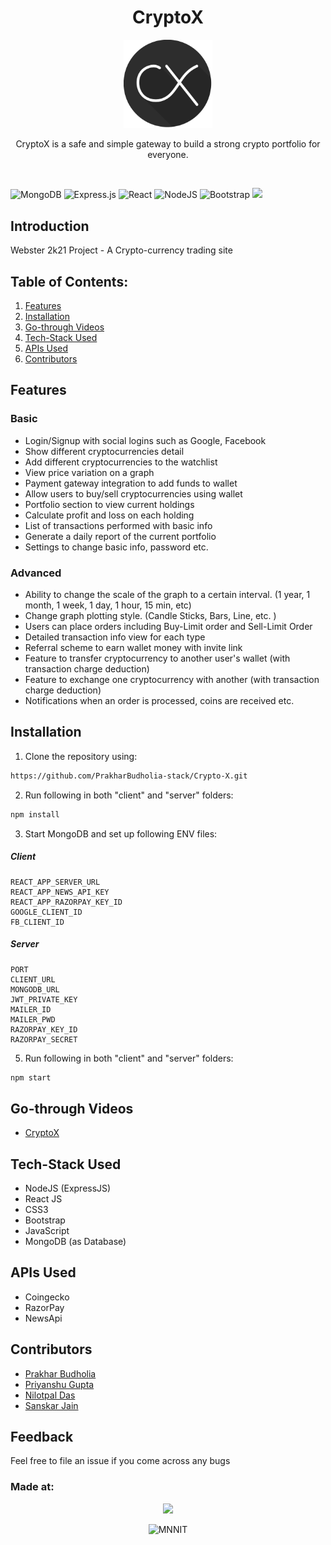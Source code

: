 <h1 align="center">CryptoX</h1>
<p align="center">
<img alt="Logo" width="142px" src="client/src/shared/img/icon.png"/>
</p>

<p align="center">
CryptoX is a safe and simple gateway to build a strong crypto portfolio for everyone.
</p>

<br>

![MongoDB](https://img.shields.io/badge/MongoDB-%234ea94b.svg?style=for-the-badge&logo=mongodb&logoColor=white)
![Express.js](https://img.shields.io/badge/express.js-%23404d59.svg?style=for-the-badge&logo=express&logoColor=%2361DAFB)
![React](https://img.shields.io/badge/react-%2320232a.svg?style=for-the-badge&logo=react&logoColor=%2361DAFB)
![NodeJS](https://img.shields.io/badge/node.js-6DA55F?style=for-the-badge&logo=node.js&logoColor=white)
![Bootstrap](https://img.shields.io/badge/bootstrap-%23563D7C.svg?style=for-the-badge&logo=bootstrap&logoColor=white)
![](https://visitor-badge.laobi.icu/badge?page_id=wsLord.CryptoX)

## Introduction
  Webster 2k21 Project - A Crypto-currency trading site

## Table of Contents:

1) [Features](#fet)
2) [Installation](#install)
3) [Go-through Videos](#gothru)
4) [Tech-Stack Used](#depend)
5) [APIs Used](#apis)
6) [Contributors](#contri)

<a name="fet"></a>
## Features

### Basic
* Login/Signup with social logins such as Google, Facebook
* Show different cryptocurrencies detail
* Add different cryptocurrencies to the watchlist 
* View price variation on a graph
* Payment gateway integration to add funds to wallet
* Allow users to buy/sell cryptocurrencies using wallet
* Portfolio section to view current holdings
* Calculate profit and loss on each holding
* List of transactions performed with basic info
* Generate a daily report of the current portfolio
* Settings to change basic info, password etc.

### Advanced
* Ability to change the scale of the graph to a certain interval. (1 year, 1 month, 1 week, 1 day, 1 hour, 15 min, etc)
* Change graph plotting style. (Candle Sticks, Bars, Line, etc. )
* Users can place orders including Buy-Limit order and Sell-Limit Order
* Detailed transaction info view for each type
* Referral scheme to earn wallet money with invite link
* Feature to transfer cryptocurrency to another user's wallet (with transaction charge deduction)
* Feature to exchange one cryptocurrency with another (with transaction charge deduction)
* Notifications when an order is processed, coins are received etc.

<a name="install"></a> 
## Installation
1) Clone the repository using:
```bash
https://github.com/PrakharBudholia-stack/Crypto-X.git
```
2) Run following in both "client" and "server" folders:
```bash
npm install 
```
3) Start MongoDB and set up following ENV files:
##### Client
```
REACT_APP_SERVER_URL
REACT_APP_NEWS_API_KEY
REACT_APP_RAZORPAY_KEY_ID
GOOGLE_CLIENT_ID
FB_CLIENT_ID
```
##### Server
```
PORT
CLIENT_URL
MONGODB_URL
JWT_PRIVATE_KEY
MAILER_ID
MAILER_PWD
RAZORPAY_KEY_ID
RAZORPAY_SECRET
```
5) Run following in both "client" and "server" folders:
```bash
npm start
```

<a name="gothru"></a> 
## Go-through Videos

* [CryptoX](https://drive.google.com/file/d/1OJlle_8HG4TUpV8tkqIHJliWRHX5atc3/view?usp=sharing)


<a name="depend"></a>
## Tech-Stack Used

* NodeJS (ExpressJS)
* React JS
* CSS3
* Bootstrap
* JavaScript
* MongoDB (as Database)

<a name="apis"></a>
## APIs Used

* Coingecko
* RazorPay
* NewsApi

<a name="contri"></a>
## Contributors

* [Prakhar Budholia](https://github.com/PrakharBudholia-stack)
* [Priyanshu Gupta](https://github.com/wsLord)
* [Nilotpal Das](https://github.com/god-ctrl)
* [Sanskar Jain](https://github.com/skj-7)

## Feedback
Feel free to file an issue if you come across any bugs

### Made at:

<p align="center">
<img width="112px" src="https://scontent.flko4-1.fna.fbcdn.net/v/t39.30808-6/247395021_4810221262322028_8169788296240690130_n.png?_nc_cat=103&ccb=1-5&_nc_sid=09cbfe&_nc_ohc=MjB37MvQffgAX8Xd9Mw&_nc_ht=scontent.flko4-1.fna&oh=00_AT_avrvTgmqCNnrIDrLKz6t8xeIpCaW8rIMo-jOA9GDieQ&oe=61CE5FCA" />
</p>
<p align="center">
<img alt="MNNIT" width="112px" src="http://www.mnnit.ac.in/institutelogo/MNNIT%20(logo)png.png" />
</p>
